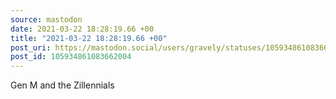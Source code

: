 ```yaml
---
source: mastodon
date: 2021-03-22 18:28:19.66 +00
title: "2021-03-22 18:28:19.66 +00"
post_uri: https://mastodon.social/users/gravely/statuses/105934861083662004
post_id: 105934861083662004
---
```

Gen M and the Zillennials


